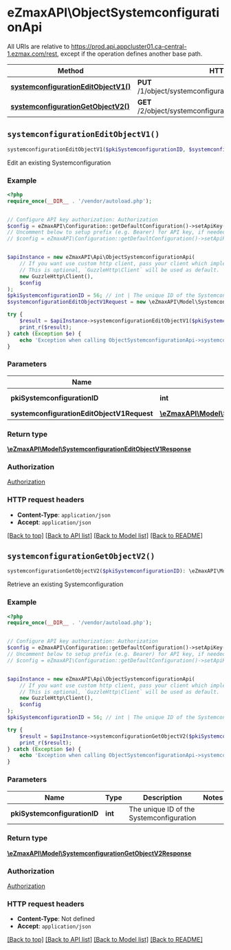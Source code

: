 # eZmaxAPI\ObjectSystemconfigurationApi

All URIs are relative to https://prod.api.appcluster01.ca-central-1.ezmax.com/rest, except if the operation defines another base path.

| Method | HTTP request | Description |
| ------------- | ------------- | ------------- |
| [**systemconfigurationEditObjectV1()**](ObjectSystemconfigurationApi.md#systemconfigurationEditObjectV1) | **PUT** /1/object/systemconfiguration/{pkiSystemconfigurationID} | Edit an existing Systemconfiguration |
| [**systemconfigurationGetObjectV2()**](ObjectSystemconfigurationApi.md#systemconfigurationGetObjectV2) | **GET** /2/object/systemconfiguration/{pkiSystemconfigurationID} | Retrieve an existing Systemconfiguration |


## `systemconfigurationEditObjectV1()`

```php
systemconfigurationEditObjectV1($pkiSystemconfigurationID, $systemconfigurationEditObjectV1Request): \eZmaxAPI\Model\SystemconfigurationEditObjectV1Response
```

Edit an existing Systemconfiguration



### Example

```php
<?php
require_once(__DIR__ . '/vendor/autoload.php');


// Configure API key authorization: Authorization
$config = eZmaxAPI\Configuration::getDefaultConfiguration()->setApiKey('Authorization', 'YOUR_API_KEY');
// Uncomment below to setup prefix (e.g. Bearer) for API key, if needed
// $config = eZmaxAPI\Configuration::getDefaultConfiguration()->setApiKeyPrefix('Authorization', 'Bearer');


$apiInstance = new eZmaxAPI\Api\ObjectSystemconfigurationApi(
    // If you want use custom http client, pass your client which implements `GuzzleHttp\ClientInterface`.
    // This is optional, `GuzzleHttp\Client` will be used as default.
    new GuzzleHttp\Client(),
    $config
);
$pkiSystemconfigurationID = 56; // int | The unique ID of the Systemconfiguration
$systemconfigurationEditObjectV1Request = new \eZmaxAPI\Model\SystemconfigurationEditObjectV1Request(); // \eZmaxAPI\Model\SystemconfigurationEditObjectV1Request

try {
    $result = $apiInstance->systemconfigurationEditObjectV1($pkiSystemconfigurationID, $systemconfigurationEditObjectV1Request);
    print_r($result);
} catch (Exception $e) {
    echo 'Exception when calling ObjectSystemconfigurationApi->systemconfigurationEditObjectV1: ', $e->getMessage(), PHP_EOL;
}
```

### Parameters

| Name | Type | Description  | Notes |
| ------------- | ------------- | ------------- | ------------- |
| **pkiSystemconfigurationID** | **int**| The unique ID of the Systemconfiguration | |
| **systemconfigurationEditObjectV1Request** | [**\eZmaxAPI\Model\SystemconfigurationEditObjectV1Request**](../Model/SystemconfigurationEditObjectV1Request.md)|  | |

### Return type

[**\eZmaxAPI\Model\SystemconfigurationEditObjectV1Response**](../Model/SystemconfigurationEditObjectV1Response.md)

### Authorization

[Authorization](../../README.md#Authorization)

### HTTP request headers

- **Content-Type**: `application/json`
- **Accept**: `application/json`

[[Back to top]](#) [[Back to API list]](../../README.md#endpoints)
[[Back to Model list]](../../README.md#models)
[[Back to README]](../../README.md)

## `systemconfigurationGetObjectV2()`

```php
systemconfigurationGetObjectV2($pkiSystemconfigurationID): \eZmaxAPI\Model\SystemconfigurationGetObjectV2Response
```

Retrieve an existing Systemconfiguration



### Example

```php
<?php
require_once(__DIR__ . '/vendor/autoload.php');


// Configure API key authorization: Authorization
$config = eZmaxAPI\Configuration::getDefaultConfiguration()->setApiKey('Authorization', 'YOUR_API_KEY');
// Uncomment below to setup prefix (e.g. Bearer) for API key, if needed
// $config = eZmaxAPI\Configuration::getDefaultConfiguration()->setApiKeyPrefix('Authorization', 'Bearer');


$apiInstance = new eZmaxAPI\Api\ObjectSystemconfigurationApi(
    // If you want use custom http client, pass your client which implements `GuzzleHttp\ClientInterface`.
    // This is optional, `GuzzleHttp\Client` will be used as default.
    new GuzzleHttp\Client(),
    $config
);
$pkiSystemconfigurationID = 56; // int | The unique ID of the Systemconfiguration

try {
    $result = $apiInstance->systemconfigurationGetObjectV2($pkiSystemconfigurationID);
    print_r($result);
} catch (Exception $e) {
    echo 'Exception when calling ObjectSystemconfigurationApi->systemconfigurationGetObjectV2: ', $e->getMessage(), PHP_EOL;
}
```

### Parameters

| Name | Type | Description  | Notes |
| ------------- | ------------- | ------------- | ------------- |
| **pkiSystemconfigurationID** | **int**| The unique ID of the Systemconfiguration | |

### Return type

[**\eZmaxAPI\Model\SystemconfigurationGetObjectV2Response**](../Model/SystemconfigurationGetObjectV2Response.md)

### Authorization

[Authorization](../../README.md#Authorization)

### HTTP request headers

- **Content-Type**: Not defined
- **Accept**: `application/json`

[[Back to top]](#) [[Back to API list]](../../README.md#endpoints)
[[Back to Model list]](../../README.md#models)
[[Back to README]](../../README.md)

